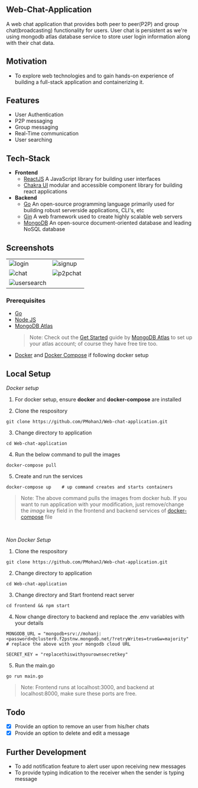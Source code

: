 ## Web-Chat-Application

A web chat application that provides both peer to peer(P2P) and group chat(broadcasting) functionality for users. User chat is
persistent as we're using mongodb atlas database service to store user login information along with their chat data.

## Motivation

- To explore web technologies and to gain hands-on experience of building a full-stack application and containerizing it.

## Features

- User Authentication
- P2P messaging
- Group messaging
- Real-Time communication
- User searching

## Tech-Stack

- **Frontend**
  - [ReactJS](https://reactjs.org/) A JavaScript library for building user interfaces
  - [Chakra UI](https://chakra-ui.com/) modular and accessible component library for building react applications
- **Backend**
  - [Go](https://go.dev/) An open-source programming language primarily used for building robust serverside applications, CLI's, etc
  - [Gin](https://gin-gonic.com/) A web framework used to create highly scalable web servers
  - [MongoDB](https://www.mongodb.com/) An open-source document-oriented database and leading NoSQL database

## Screenshots

|                                                                                                     |                                                                                               |
| --------------------------------------------------------------------------------------------------- | --------------------------------------------------------------------------------------------- |
| ![login](https://res.cloudinary.com/dkqc4za4f/image/upload/v1670583518/login_o9r9bz.png)            | ![signup](https://res.cloudinary.com/dkqc4za4f/image/upload/v1670583574/signup_xdkxh3.png)    |
| ![chat](https://res.cloudinary.com/dkqc4za4f/image/upload/v1670583610/chat_page_tbo2vn.png)         | ![p2pchat](https://res.cloudinary.com/dkqc4za4f/image/upload/v1670583628/p2p_chat_jzwlyq.png) |
| ![usersearch](https://res.cloudinary.com/dkqc4za4f/image/upload/v1670583648/user_search_kezpv3.png) |                                                                                               |

### Prerequisites

- [Go](https://go.dev/dl/)
- [Node JS](https://nodejs.org/en/download/)
- [MongoDB Atlas](https://www.mongodb.com/cloud/atlas/register)
  > Note: Check out the [Get Started](https://www.mongodb.com/docs/atlas/getting-started/) guide by [MongoDB Atlas](https://www.mongodb.com/docs/atlas/) to set up your atlas account; of course they have free tire too.
- [Docker](https://www.docker.com/products/docker-desktop/) and [Docker Compose](https://docker-docs.netlify.app/compose/install/) if following docker setup

## Local Setup

_Docker setup_

1. For docker setup, ensure **docker** and **docker-compose** are installed

2. Clone the respository

```
git clone https://github.com/PMohanJ/Web-chat-application.git
```

3. Change directory to application

```
cd Web-chat-application
```

4. Run the below command to pull the images

```
docker-compose pull
```

5. Create and run the services

```
docker-compose up    # up command creates and starts containers
```

> Note: The above command pulls the images from docker hub. If you want to run application with your modification, just remove/change the _image_ key field in the frontend and backend services of [docker-compose](./docker-compose.yml) file

<br/>

_Non Docker Setup_

1. Clone the respository

```
git clone https://github.com/PMohanJ/Web-chat-application.git
```

2. Change directory to application

```
cd Web-chat-application
```

3. Change directory and Start frontend react server

```
cd frontend && npm start
```

4. Now change directory to backend and replace the .env variables with your details

```
MONGODB_URL = "mongodb+srv://mohanj:<password>@cluster0.f2pstnw.mongodb.net/?retryWrites=true&w=majority"
# replace the above with your mongodb cloud URL

SECRET_KEY = "replacethiswithyourownsecretkey"
```

5. Run the main.go

```
go run main.go
```

> Note: Frontend runs at localhost:3000, and backend at localhost:8000, make sure these ports are free.

## Todo

- [x] Provide an option to remove an user from his/her chats
- [x] Provide an option to delete and edit a message

## Further Development

- To add notification feature to alert user upon receiving new messages
- To provide typing indication to the receiver when the sender is typing message
